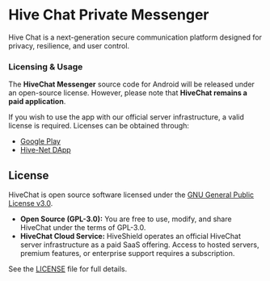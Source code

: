 # Hive Chat Private Messenger
Hive Chat is a next-generation secure communication platform designed for privacy, resilience, and user control.

### Licensing & Usage  

The **HiveChat Messenger** source code for Android will be released under an open-source license. However, please note that **HiveChat remains a paid application**.  

If you wish to use the app with our official server infrastructure, a valid license is required. Licenses can be obtained through:  
- [Google Play](#)  
- [Hive-Net DApp](https://hivenet.sol)  


## License

HiveChat is open source software licensed under the
[GNU General Public License v3.0](LICENSE).

- **Open Source (GPL-3.0):** You are free to use, modify, and share HiveChat under the terms of GPL-3.0.
- **HiveChat Cloud Service:** HiveShield  operates an official HiveChat server infrastructure as a paid SaaS offering. Access to hosted servers, premium features, or enterprise support requires a subscription.

See the [LICENSE](LICENSE) file for full details.
